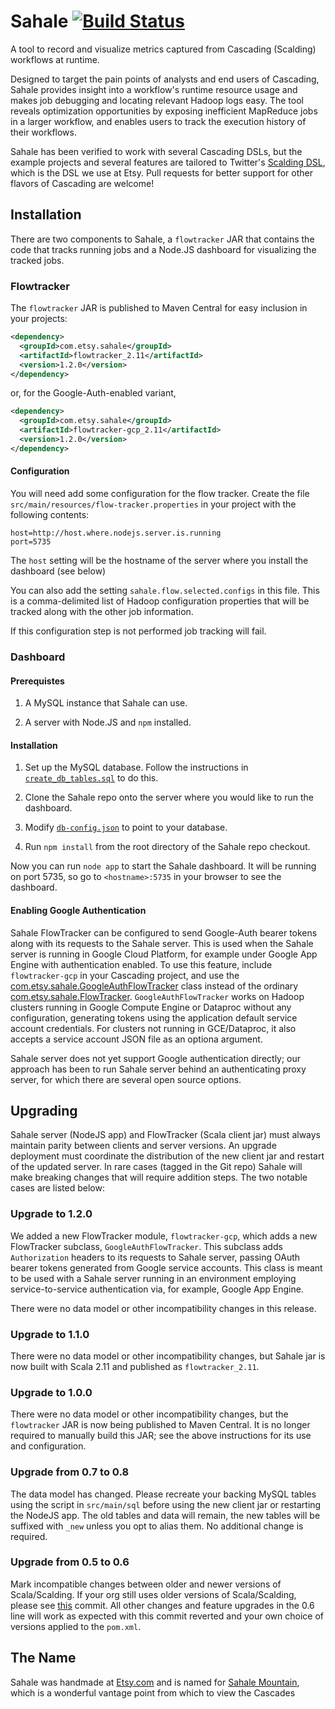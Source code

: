 # Sahale [![Build Status](https://travis-ci.org/etsy/Sahale.svg)](https://travis-ci.org/etsy/Sahale)

A tool to record and visualize metrics captured from Cascading (Scalding) workflows at runtime.

Designed to target the pain points of analysts and end users of Cascading, Sahale provides insight into a workflow's runtime resource usage and makes job debugging and locating relevant Hadoop logs easy. The tool reveals optimization opportunities by exposing inefficient MapReduce jobs in a larger workflow, and enables users to track the execution history of their workflows.

Sahale has been verified to work with several Cascading DSLs, but the example projects and several features are tailored to Twitter's [Scalding DSL](https://github.com/twitter/scalding), which is the DSL we use at Etsy. Pull requests for better support for other flavors of Cascading are welcome!

## Installation

There are two components to Sahale, a `flowtracker` JAR that contains the code that tracks running jobs and a Node.JS dashboard for visualizing the tracked jobs.

### Flowtracker

The `flowtracker` JAR is published to Maven Central for easy inclusion in your projects:

```xml
<dependency>
  <groupId>com.etsy.sahale</groupId>
  <artifactId>flowtracker_2.11</artifactId>
  <version>1.2.0</version>
</dependency>
```

or, for the Google-Auth-enabled variant,
```xml
<dependency>
  <groupId>com.etsy.sahale</groupId>
  <artifactId>flowtracker-gcp_2.11</artifactId>
  <version>1.2.0</version>
</dependency>
```

#### Configuration

You will need add some configuration for the flow tracker.  Create the file `src/main/resources/flow-tracker.properties` in your project with the following contents:

```
host=http://host.where.nodejs.server.is.running
port=5735
```

The `host` setting will be the hostname of the server where you install the dashboard (see below)

You can also add the setting `sahale.flow.selected.configs` in this file.  This is a comma-delimited list of Hadoop configuration properties that will be tracked along with the other job information.

If this configuration step is not performed job tracking will fail.

### Dashboard

#### Prerequistes

1. A MySQL instance that Sahale can use.

2. A server with Node.JS and `npm` installed.

#### Installation

1. Set up the MySQL database.  Follow the instructions in [`create_db_tables.sql`](https://github.com/etsy/Sahale/blob/master/src/main/sql/create_db_tables.sql) to do this.

2. Clone the Sahale repo onto the server where you would like to run the dashboard.

3. Modify [`db-config.json`](https://github.com/etsy/Sahale/blob/master/db-config.json) to point to your database.

4. Run `npm install` from the root directory of the Sahale repo checkout.

Now you can run `node app` to start the Sahale dashboard.  It will be running on port 5735, so go to `<hostname>:5735` in your browser to see the dashboard.

#### Enabling Google Authentication

Sahale FlowTracker can be configured to send Google-Auth bearer tokens along with its requests to the Sahale server.  This is used when the Sahale server is running in Google Cloud Platform, for example under Google App Engine with authentication enabled. To use this feature, include `flowtracker-gcp` in your Cascading project, and use the [com.etsy.sahale.GoogleAuthFlowTracker](flowtracker-gcp/src/main/scala/GoogleAuthFlowTracker.scala) class instead of the ordinary [com.etsy.sahale.FlowTracker](flowtracker/src/main/scala/FlowTracker.scala).  `GoogleAuthFlowTracker` works on Hadoop clusters running in Google Compute Engine or Dataproc without any configuration, generating tokens using the application default service account credentials.  For clusters not running in GCE/Dataproc, it also accepts a service account JSON file as an optiona argument.

Sahale server does not yet support Google authentication directly; our approach has been to run Sahale server behind an authenticating proxy server, for which there are several open source options.

## Upgrading

Sahale server (NodeJS app) and FlowTracker (Scala client jar) must always maintain parity between clients and server versions. An upgrade deployment must coordinate the distribution of the new client jar and restart of the updated server. In rare cases (tagged in the Git repo) Sahale will make breaking changes that will require addition steps. The two notable cases are listed below:

### Upgrade to 1.2.0

We added a new FlowTracker module, `flowtracker-gcp`, which adds a new FlowTracker subclass, `GoogleAuthFlowTracker`.  This subclass adds `Authorization` headers to its requests to Sahale server, passing OAuth bearer tokens generated from Google service accounts.  This class is meant to be used with a Sahale server running in an environment employing service-to-service authentication via, for example, Google App Engine.

There were no data model or other incompatibility changes in this release.

### Upgrade to 1.1.0

There were no data model or other incompatibility changes, but Sahale jar is now built with Scala 2.11 and published as `flowtracker_2.11`.

### Upgrade to 1.0.0

There were no data model or other incompatibility changes, but the `flowtracker` JAR is now being published to Maven Central.  It is no longer required to manually build this JAR; see the above instructions for its use and configuration.

### Upgrade from 0.7 to 0.8

The data model has changed. Please recreate your backing MySQL tables using the script in `src/main/sql` before using the new client jar or restarting the NodeJS app. The old tables and data will remain, the new tables will be suffixed with `_new` unless you opt to alias them. No additional change is required.

### Upgrade from 0.5 to 0.6

Mark incompatible changes between older and newer versions of Scala/Scalding. If your org still uses older versions of Scala/Scalding, please see [this](https://github.com/etsy/Sahale/commit/238794f33ba17326a156c396f3dc1dede2b0c743) commit. All other changes and feature upgrades in the 0.6 line will work as expected with this commit reverted and your own choice of versions applied to the `pom.xml`.

## The Name

Sahale was handmade at [Etsy.com](http://www.etsy.com) and is named for [Sahale Mountain](http://en.wikipedia.org/wiki/Sahale_Mountain), which is a wonderful vantage point from which to view the Cascades

